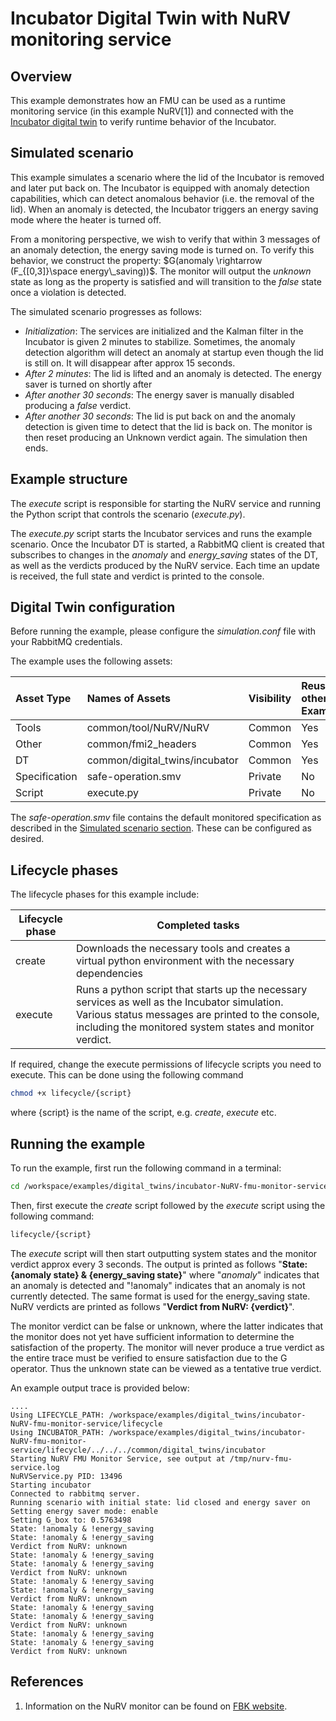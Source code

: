 # Incubator Digital Twin with NuRV monitoring service

## Overview

This example demonstrates how an FMU can be used as a runtime monitoring service (in this example NuRV[1]) and connected with the [Incubator digital twin](../../common/digital_twins/incubator/README.md) to verify runtime behavior of the Incubator.

## Simulated scenario

This example simulates a scenario where the lid of the Incubator is removed and later put back on. The Incubator is equipped with anomaly detection capabilities, which can detect anomalous behavior (i.e. the removal of the lid). When an anomaly is detected, the Incubator triggers an energy saving mode where the heater is turned off.

From a monitoring perspective, we wish to verify that within 3 messages of an anomaly detection, the energy saving mode is turned on. To verify this behavior, we construct the property:
$`G(anomaly \rightarrow (F_{[0,3]}\space energy\_saving))`$.
The monitor will output the _unknown_ state as long as the property is satisfied and will transition to the _false_ state once a violation is detected.

The simulated scenario progresses as follows:

- *Initialization*: The services are initialized and the Kalman filter in the Incubator is given 2 minutes to stabilize. Sometimes, the anomaly detection algorithm will detect an anomaly at startup even though the lid is still on. It will disappear after approx 15 seconds.
- *After 2 minutes*: The lid is lifted and an anomaly is detected. The energy saver is turned on shortly after
- *After another 30 seconds*: The energy saver is manually disabled producing a _false_ verdict.
- *After another 30 seconds*: The lid is put back on and the anomaly detection is given time to detect that the lid is back on. The monitor is then reset producing an Unknown verdict again. The simulation then ends.

## Example structure
The _execute_ script is responsible for starting the NuRV service and running the Python script that controls the scenario (_execute.py_).

The _execute.py_ script starts the Incubator services and runs the example scenario. Once the Incubator DT is started, a RabbitMQ client is created that subscribes to changes in the *anomaly* and *energy_saving* states of the DT, as well as the verdicts produced by the NuRV service.
Each time an update is received, the full state and verdict is printed to the console.

## Digital Twin configuration

Before running the example, please configure the _simulation.conf_ file with
your RabbitMQ credentials.

The example uses the following assets:

| Asset Type    | Names of Assets                | Visibility | Reuse in other Examples |
| :------------ | :----------------------------- | :--------- | :---------------------- |
| Tools         | common/tool/NuRV/NuRV          | Common     | Yes                     |
| Other         | common/fmi2_headers            | Common     | Yes                     |
| DT            | common/digital_twins/incubator | Common     | Yes                     |
| Specification | safe-operation.smv             | Private    | No                      |
| Script        | execute.py                     | Private    | No                      |

The _safe-operation.smv_ file contains the default monitored specification as described in the [Simulated scenario section](#simulated-scenario).
These can be configured as desired.

## Lifecycle phases

The lifecycle phases for this example include:

| Lifecycle phase | Completed tasks                                                                                                                                                                                                |
| --------------- | -------------------------------------------------------------------------------------------------------------------------------------------------------------------------------------------------------------- |
| create          | Downloads the necessary tools and creates a virtual python environment with the necessary dependencies                                                                                                         |
| execute         | Runs a python script that starts up the necessary services as well as the Incubator simulation. Various status messages are printed to the console, including the monitored system states and monitor verdict. |

If required, change the execute permissions of lifecycle scripts you need to execute.
This can be done using the following command

```bash
chmod +x lifecycle/{script}
```

where {script} is the name of the script, e.g. _create_, _execute_ etc.

## Running the example

To run the example, first run the following command in a terminal:

```bash
cd /workspace/examples/digital_twins/incubator-NuRV-fmu-monitor-service/
```

Then, first execute the _create_ script followed by the _execute_ script using the following command:

```bash
lifecycle/{script}
```

The _execute_ script will then start outputting system states and the monitor verdict approx every 3 seconds. The output is printed as follows "__State: {anomaly state} & {energy_saving state}__" where "_anomaly_" indicates that an anomaly is detected and "!anomaly" indicates that an anomaly is not currently detected. The same format is used for the energy_saving state.
NuRV verdicts are printed as follows "__Verdict from NuRV: {verdict}__".

The monitor verdict can be false or unknown, where the latter indicates that the monitor does not yet have sufficient information to determine the satisfaction of the property. The monitor will never produce a true verdict as the entire trace must be verified to ensure satisfaction due to the G operator. Thus the unknown state can be viewed as a tentative true verdict. 

An example output trace is provided below:

````log
....
Using LIFECYCLE_PATH: /workspace/examples/digital_twins/incubator-NuRV-fmu-monitor-service/lifecycle
Using INCUBATOR_PATH: /workspace/examples/digital_twins/incubator-NuRV-fmu-monitor-service/lifecycle/../../../common/digital_twins/incubator
Starting NuRV FMU Monitor Service, see output at /tmp/nurv-fmu-service.log
NuRVService.py PID: 13496
Starting incubator
Connected to rabbitmq server.
Running scenario with initial state: lid closed and energy saver on
Setting energy saver mode: enable
Setting G_box to: 0.5763498
State: !anomaly & !energy_saving
State: !anomaly & !energy_saving
Verdict from NuRV: unknown
State: !anomaly & !energy_saving
State: !anomaly & !energy_saving
Verdict from NuRV: unknown
State: !anomaly & !energy_saving
State: !anomaly & !energy_saving
Verdict from NuRV: unknown
State: !anomaly & !energy_saving
State: !anomaly & !energy_saving
Verdict from NuRV: unknown
State: !anomaly & !energy_saving
State: !anomaly & !energy_saving
Verdict from NuRV: unknown
````

## References

1. Information on the NuRV monitor can be found on
   [FBK website](https://es-static.fbk.eu/tools/nurv/).
